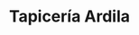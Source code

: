 ---
title: "Tapicería Ardila"
url: /bogota-d-c/tapiceria-ardila/
shop: reparación de automóviles
---